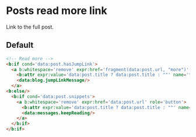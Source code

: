 <!--
@@@title:Posts read more link@@@
@@@description:Link to the full post.@@@
@@@section:XML Snippets@@@
-->

# Posts read more link

Link to the full post.


## Default

```html
<!-- Read more -->
<b:if cond='data:post.hasJumpLink'>
  <a b:whitespace='remove' expr:href='fragment(data:post.url, "more")' role='button'>
    <b:attr expr:value='data:post.title ? data:post.title : ""' name='title'/>
    <data:blog.jumpLinkMessage/>
  </a>
<b:else/>
  <b:if cond='data:post.snippets'>
    <a b:whitespace='remove' expr:href='data:post.url' role='button'>
      <b:attr expr:value='data:post.title ? data:post.title : ""' name='title'/>
      <data:messages.keepReading/>
    </a>
  </b:if>
</b:if>
```
